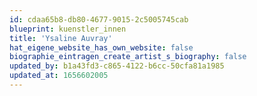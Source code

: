 ```yaml
---
id: cdaa65b8-db80-4677-9015-2c5005745cab
blueprint: kuenstler_innen
title: 'Ysaline Auvray'
hat_eigene_website_has_own_website: false
biographie_eintragen_create_artist_s_biography: false
updated_by: b1a43fd3-c865-4122-b6cc-50cfa81a1985
updated_at: 1656602005
---
```

